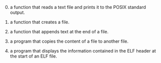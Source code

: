 0. a function that reads a text file and prints it to the POSIX standard output.

1.  a function that creates a file.

2.  a function that appends text at the end of a file.

3. a program that copies the content of a file to another file.

4.  a program that displays the information contained in the ELF header at the start of an ELF file.
